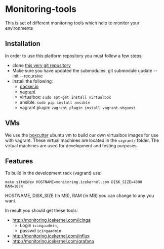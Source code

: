 Monitoring-tools
===========

This is set of different monitoring tools which help to monitor your environments

Installation
------------

In order to use this platform repository you must follow a few steps:

- clone [this very git repository](https://github.com/icekernel/monitoring-tools)
- Make sure you have updated the submodules: git submodule update --init --recursive
- install the following:
  - [packer.io](https://packer.io)
  - [vagrant](https://www.vagrantup.com/)
  - virtualbox: `sudo apt-get install virtualbox`
  - ansible: `sudo pip install ansible`
  - vagrant plugin: `vagrant plugin install vagrant-vbguest`


VMs
---

We use the [boxcutter](https://github.com/boxcutter) ubuntu vm to build our own
virtualbox images for use with vagrant. These virtual machines are located in
the `vagrant/` folder. The virtual machines are used for development and
testing purposes.

Features
--------

To build in the development rack (vagrant) use:

    make site@dev HOSTNAME=monitoring.icekernel.com DISK_SIZE=4000 RAM=1024
    
HOSTNAME, DISK_SIZE (In MB), RAM (in MB) you can change to any you want.

In result you should get these tools:

- http://monitoring.icekernel.com/icinga 
    - Login `icingaadmin`, 
    - passwd `icingaadmin`
- http://monitoring.icekernel.com/influx
- http://monitoring.icekernel.com/grafana


